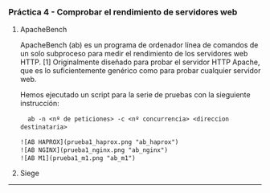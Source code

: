### Práctica 4 - Comprobar el rendimiento de servidores web ###

 1. ApacheBench

      ApacheBench (ab) es un programa de ordenador línea de comandos de un solo subproceso para medir el rendimiento de los servidores web HTTP. [1] Originalmente diseñado para probar el servidor HTTP Apache, que es lo suficientemente genérico como para probar cualquier servidor web.

      Hemos ejecutado un script para la serie de pruebas con la sieguiente instrucción:
      ~~~
        ab -n <nº de peticiones> -c <nº concurrencia> <direccion destinataria>
      ~~~
        ![AB HAPROX](prueba1_haprox.png "ab_haprox")
        ![AB NGINX](prueba1_nginx.png "ab_nginx")
        ![AB M1](prueba1_m1.png "ab_m1")


 2. Siege

***

